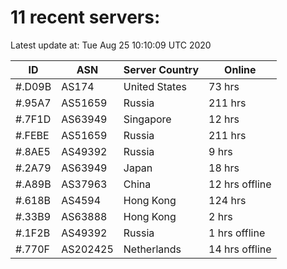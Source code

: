 # 11 recent servers:

Latest update at: Tue Aug 25 10:10:09 UTC 2020

| ID | ASN | Server Country | Online |
| -- | --- | -------------- | ------ |
| #.D09B | AS174 | United States | 73 hrs |
| #.95A7 | AS51659 | Russia | 211 hrs |
| #.7F1D | AS63949 | Singapore | 12 hrs |
| #.FEBE | AS51659 | Russia | 211 hrs |
| #.8AE5 | AS49392 | Russia | 9 hrs |
| #.2A79 | AS63949 | Japan | 18 hrs |
| #.A89B | AS37963 | China | 12 hrs offline |
| #.618B | AS4594 | Hong Kong | 124 hrs |
| #.33B9 | AS63888 | Hong Kong | 2 hrs |
| #.1F2B | AS49392 | Russia | 1 hrs offline |
| #.770F | AS202425 | Netherlands | 14 hrs offline |

